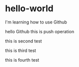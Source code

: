 # hello-world
I'm learning how to use Github

hello Github
this is push operation

this is second test

this is third test

this is fourth test
